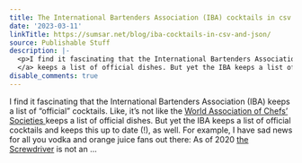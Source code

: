 ```yaml
---
title: The International Bartenders Association (IBA) cocktails in csv and json format
date: '2023-03-11'
linkTitle: https://sumsar.net/blog/iba-cocktails-in-csv-and-json/
source: Publishable Stuff
description: |-
  <p>I find it fascinating that the International Bartenders Association (IBA) keeps a list of &ldquo;official&rdquo; cocktails. Like, it&rsquo;s not like the <a href="https://en.wikipedia.org/wiki/World_Association_of_Chefs%27_Societies">World Association of Chefs&rsquo; Societies
  </a> keeps a list of official dishes. But yet the IBA keeps a list of official cocktails and keeps this up to date (!), as well. For example, I have sad news for all you vodka and orange juice fans out there: As of 2020 <a href="https://en.wikipedia.org/wiki/Screwdriver_%28cocktail%29">the Screwdriver</a> is not an ...
disable_comments: true
---
```

<p>I find it fascinating that the International Bartenders Association (IBA) keeps a list of &ldquo;official&rdquo; cocktails. Like, it&rsquo;s not like the <a href="https://en.wikipedia.org/wiki/World_Association_of_Chefs%27_Societies">World Association of Chefs&rsquo; Societies
</a> keeps a list of official dishes. But yet the IBA keeps a list of official cocktails and keeps this up to date (!), as well. For example, I have sad news for all you vodka and orange juice fans out there: As of 2020 <a href="https://en.wikipedia.org/wiki/Screwdriver_%28cocktail%29">the Screwdriver</a> is not an ...